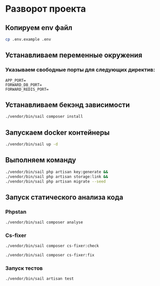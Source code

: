 # Разворот проекта

## Копируем env файл

```bash
cp .env.example .env
```

## Устанавливаем переменные окружения
### Указываем свободные порты для следующих директив:
```
APP_PORT=
FORWARD_DB_PORT=
FORWARD_REDIS_PORT=
```

## Устанавливаем бекэнд зависимости
```bash
./vendor/bin/sail composer install
```


## Запускаем docker контейнеры
```bash
./vendor/bin/sail up -d 
```

## Выполняем команду
```bash
./vendor/bin/sail php artisan key:generate &&
./vendor/bin/sail php artisan storage:link &&
./vendor/bin/sail php artisan migrate --seed
```

## Запуск статического анализа кода
### Phpstan
```bash
./vendor/bin/sail composer analyse
```
### Cs-fixer
```bash
./vendor/bin/sail composer cs-fixer:check
```
```bash
./vendor/bin/sail composer cs-fixer:fix
```

### Запуск тестов
```bash
./vendor/bin/sail artisan test
```
